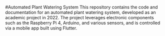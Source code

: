#Automated Plant Watering System
This repository contains the code and documentation for an automated plant watering system, developed as an academic project in 2022. The project leverages electronic components such as the Raspberry Pi 4, Arduino, and various sensors, and is controlled via a mobile app built using Flutter.
